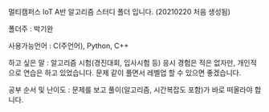 멀티캠퍼스 IoT A반 알고리즘 스터디 폴더 입니다. (20210220 처음 생성됨)



폴더주 : 박기완

사용가능언어 : C(주언어), Python, C++

하고 싶은 말 : 알고리즘 시험(경진대회, 입사시험 등) 응시 경험은 적은 없자만,
             개인적으로 연습은 하고 있었습니다. 문제 같이 풀면서 레벨업 할 수 있으면 좋겠습니다.

공부 순서 및 난이도 : 문제를 보고 풀이(알고리즘, 시간복잡도 포함)가 바로 떠올라야 합니다.
